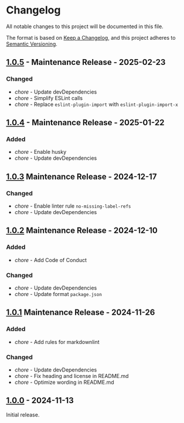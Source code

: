 # Changelog

All notable changes to this project will be documented in this file.

The format is based on [Keep a Changelog](https://keepachangelog.com/en/1.1.0/),
and this project adheres to [Semantic Versioning](https://semver.org/spec/v2.0.0.html).

## [1.0.5] - Maintenance Release - 2025-02-23

### Changed

- _chore_ - Update devDependencies
- _chore_ - Simplify ESLint calls
- _chore_ - Replace `eslint-plugin-import` with `eslint-plugin-import-x`

## [1.0.4] - Maintenance Release - 2025-01-22

### Added

- _chore_ - Enable husky
- _chore_ - Update devDependencies

## [1.0.3] Maintenance Release - 2024-12-17

### Changed

- _chore_ - Enable linter rule `no-missing-label-refs`
- _chore_ - Update devDependencies

## [1.0.2] Maintenance Release - 2024-12-10

### Added

- _chore_ - Add Code of Conduct

### Changed

- _chore_ - Update devDependencies
- _chore_ - Update format `package.json`

## [1.0.1] Maintenance Release - 2024-11-26

### Added

- _chore_ - Add rules for markdownlint

### Changed

- _chore_ - Update devDependencies
- _chore_ - Fix heading and license in README.md
- _chore_ - Optimize wording in README.md

## [1.0.0] - 2024-11-13

Initial release.

[1.0.5]: https://github.com/KristjanESPERANTO/MMM-Forum/compare/v1.0.4...v1.0.5
[1.0.4]: https://github.com/KristjanESPERANTO/MMM-Forum/compare/v1.0.3...v1.0.4
[1.0.3]: https://github.com/KristjanESPERANTO/MMM-Forum/compare/v1.0.2...v1.0.3
[1.0.2]: https://github.com/KristjanESPERANTO/MMM-Forum/compare/v1.0.1...v1.0.2
[1.0.1]: https://github.com/KristjanESPERANTO/MMM-Forum/compare/v1.0.0...v1.0.1
[1.0.0]: https://github.com/KristjanESPERANTO/MMM-Forum/releases/tag/v1.0.0
